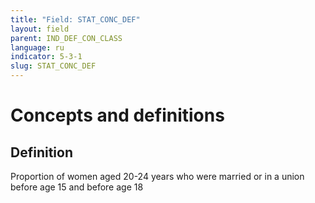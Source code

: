 ```yaml
---
title: "Field: STAT_CONC_DEF"
layout: field
parent: IND_DEF_CON_CLASS
language: ru
indicator: 5-3-1
slug: STAT_CONC_DEF
---
```

# Concepts and definitions

## Definition

Proportion of women aged 20-24 years who were married or in a union before age 15 and before age 18